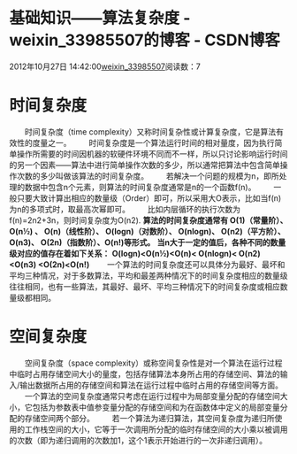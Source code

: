 # 基础知识——算法复杂度 - weixin_33985507的博客 - CSDN博客
2012年10月27日 14:42:00[weixin_33985507](https://me.csdn.net/weixin_33985507)阅读数：7
# 时间复杂度
　　时间复杂度（time complexity）又称时间复杂性或计算复杂度，它是算法有效性的度量之一。
　　时间复杂度是一个算法运行时间的相对量度，因为执行简单操作所需要的时间因机器的软硬件环境不同而不一样，所以只讨论影响运行时间的另一个因素——算法中进行简单操作次数的多少，所以通常把算法中包含简单操作次数的多少叫做该算法的时间复杂度。
　　若解决一个问题的规模为n，即所处理的数据中包含n个元素，则算法的时间复杂度通常是n的一个函数f(n)。
　　一般只要大致计算出相应的数量级（Order）即可，所以采用大O表示，比如当f(n)为n的多项式时，取最高次幂即可。
　　比如内层循环的执行次数为 f(n)=2n2+3n，则时间复杂度为O(n2).
**算法的时间复杂度通常有 O(1)（常量阶）、O(n½) 、 O(n)（线性阶）、 O(logn)（对数阶）、 O(nlogn)、 O(n2)（平方阶）、 O(n3)、 O(2n)（指数阶）、O(n!)等形式。**
**当n大于一定的值后，各种不同的数量级对应的值存在着如下关系：**
**O(logn)<O(n½)<O(n)< O(nlogn)< O(n2)<O(n3) <O(2n)<O(n!)**
　　一个算法的时间复杂度还可以具体分为最好、最坏和平均三种情况，对于多数算法，平均和最差两种情况下的时间复杂度相应的数量级往往相同，也有一些算法，其最好、最坏、平均三种情况下的时间复杂度或相应数量级都相同。
# 空间复杂度
　　空间复杂度（space complexity）或称空间复杂性是对一个算法在运行过程中临时占用存储空间大小的量度，包括存储算法本身所占用的存储空间、算法的输入/输出数据所占用的存储空间和算法在运行过程中临时占用的存储空间等方面。
　　一个算法的空间复杂度通常只考虑在运行过程中为局部变量分配的存储空间大小，它包括为参数表中值参变量分配的存储空间和为在函数体中定义的局部变量分配的存储空间两个部分。
　　若一个算法为递归算法，其空间复杂度为递归所使用的工作栈空间的大小，它等于一次调用所分配的临时存储空间的大小乘以被调用的次数（即为递归调用的次数加1，这个1表示开始进行的一次非递归调用）。
